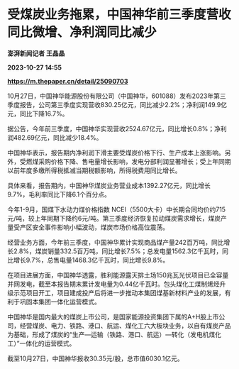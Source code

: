 # 受煤炭业务拖累，中国神华前三季度营收同比微增、净利润同比减少
**澎湃新闻记者 王晶晶**

**2023-10-27 14:55**

**https://m.thepaper.cn/detail/25090703**

10月27日，中国神华能源股份有限公司（中国神华，601088）发布2023年第三季度报告，公司第三季度实现营收830.25亿元，同比减少2.2%；净利润149.9亿元，同比下降16.7%。

据公告，今年前三季度，中国神华实现营收2524.67亿元，同比增长0.8%；净利润482.69亿元，同比减少18.4%。

中国神华表示，报告期内净利润下滑主要受煤炭价格下行、生产成本上涨影响。另外，受燃煤采购价格下降、售电量增长影响，发电分部利润显著增长；受上年同期以前年度多缴所得税抵减当期税额影响，所得税费用同比增长。

具体来看，报告期内，中国神华煤炭业务营业成本1392.27亿元，同比增长9.7%，毛利率同比下降6.1个百分点。

今年1-9月，国煤下水动力煤价格指数 NCEI（5500大卡）中长期合同均价约715元/吨，较上年同期下降约6元/吨。第三季度经济恢复拉动煤炭需求增长，煤炭产量受产区安全事件影响小幅波动，煤炭市场价格高位震荡。

经营业务方面，今年前三季度，中国神华累计实现商品煤产量242百万吨，同比增长2.8%，煤炭销量332.5百万吨，同比增长7.5%；总发电量1562.3亿千瓦时，同比增长9.7%，总售电量1468.3亿千瓦时，同比增长9.8%。

在项目进展方面，中国神华透露，胜利能源露天排土场150兆瓦光伏项目已全容量并网发电，截至本报告期末累计发电量为0.44亿千瓦时。包头煤化工煤制烯烃升级示范项目开工，项目建成投产后将进一步推动本集团煤基新材料产业的发展，有利于巩固本集团一体化运营模式。

中国神华是国内最大的煤炭上市公司，是国家能源投资集团下属的A+H股上市公司，经营煤炭、电力、铁路、港口、航运、煤化工六大板块业务，以自有煤炭产品为基础，形成了煤炭的“生产—运输（铁路、港口、航运）—转化（发电机煤化工）”一体化的运营模式。

截至10月27日，中国神华报收30.35元/股，总市值6030.1亿元。